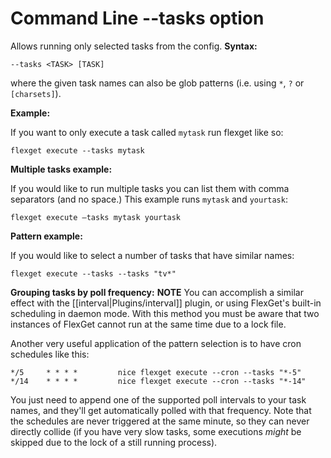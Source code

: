 # Command Line --tasks option

Allows running only selected tasks from the config.
**Syntax:**


    --tasks <TASK> [TASK]


where the given task names can also be glob patterns (i.e. using `*`, `?` or `[charsets]`).

**Example:**

If you want to only execute a task called `mytask` run flexget like so:

    flexget execute --tasks mytask

**Multiple tasks example:**

If you would like to run multiple tasks you can list them with comma separators (and no space.) This example runs `mytask` and `yourtask`:

    flexget execute —tasks mytask yourtask

**Pattern example:**

If you would like to select a number of tasks that have similar names:

    flexget execute --tasks --tasks "tv*"


**Grouping tasks by poll frequency:**
**NOTE** You can accomplish a similar effect with the [[interval|Plugins/interval]] plugin, or using FlexGet's built-in scheduling in daemon mode. With this method you must be aware that two instances of FlexGet cannot run at the same time due to a lock file.

Another very useful application of the pattern selection is to have cron schedules like this:

    */5     * * * *         nice flexget execute --cron --tasks "*-5"
    */14    * * * *         nice flexget execute --cron --tasks "*-14"


You just need to append one of the supported poll intervals to your task names, and they'll get  automatically polled with that frequency. Note that the schedules are never triggered at the same minute, so they can never directly collide (if you have very slow tasks, some executions *might* be skipped due to the lock of a still running process).

